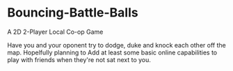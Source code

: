 # Bouncing-Battle-Balls
A 2D 2-Player Local Co-op Game

Have you and your oponent try to dodge, duke and knock each other off the map.
Hopelfully planning to Add at least some basic online capabilities to play with friends when they're not sat next to you.
